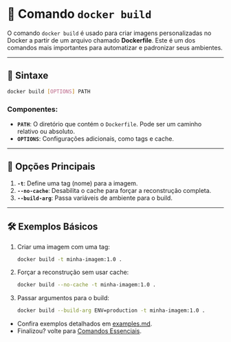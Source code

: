 
# 🐳 Comando `docker build`

O comando `docker build` é usado para criar imagens personalizadas no Docker a partir de um arquivo chamado **Dockerfile**. Este é um dos comandos mais importantes para automatizar e padronizar seus ambientes.

---

## 📌 Sintaxe
```bash
docker build [OPTIONS] PATH
```

### Componentes:
- **`PATH`**: O diretório que contém o `Dockerfile`. Pode ser um caminho relativo ou absoluto.
- **`OPTIONS`**: Configurações adicionais, como tags e cache.

---

## 🚀 Opções Principais
1. **`-t`**: Define uma tag (nome) para a imagem.
2. **`--no-cache`**: Desabilita o cache para forçar a reconstrução completa.
3. **`--build-arg`**: Passa variáveis de ambiente para o build.

---

## 🛠️ Exemplos Básicos
1. Criar uma imagem com uma tag:
   ```bash
   docker build -t minha-imagem:1.0 .
   ```

2. Forçar a reconstrução sem usar cache:
   ```bash
   docker build --no-cache -t minha-imagem:1.0 .
   ```

3. Passar argumentos para o build:
   ```bash
   docker build --build-arg ENV=production -t minha-imagem:1.0 .
   ```

- Confira exemplos detalhados em [examples.md](./examples.md).
- Finalizou? volte para [Comandos Essenciais](../README.md).
